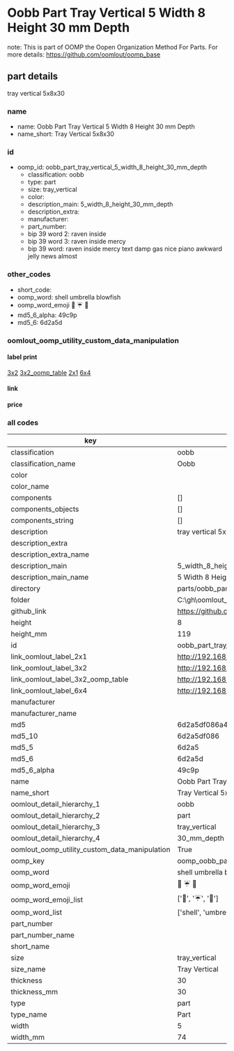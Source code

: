 # Oobb Part Tray Vertical 5 Width 8 Height 30 mm Depth  

note: This is part of OOMP the Oopen Organization Method For Parts. For more details: https://github.com/oomlout/oomp_base

##  part details
  



tray vertical 5x8x30



### name
* name: Oobb Part Tray Vertical 5 Width 8 Height 30 mm Depth
* name_short: Tray Vertical 5x8x30 
### id
* oomp_id: oobb_part_tray_vertical_5_width_8_height_30_mm_depth
  * classification: oobb
  * type: part
  * size: tray_vertical
  * color: 
  * description_main: 5_width_8_height_30_mm_depth
  * description_extra: 
  * manufacturer: 
  * part_number: 
  * bip 39 word 2: raven inside
  * bip 39 word 3: raven inside mercy
  * bip 39 word: raven inside mercy text damp gas nice piano awkward jelly news almost

### other_codes
* short_code: 
* oomp_word: shell umbrella blowfish
* oomp_word_emoji :shell: :umbrella: :blowfish:
* md5_6_alpha: 49c9p
* md5_6: 6d2a5d






### oomlout_oomp_utility_custom_data_manipulation
#### label print
[3x2](http://192.168.1.245:1112/?label=oomp%2049c9p)
[3x2_oomp_table](http://192.168.1.108:1112/?label=oomp%2049c9p)
[2x1](http://192.168.1.242:1112/?label=oomp%2049c9p)
[6x4](http://192.168.1.55:1112/?label=oomp%2049c9p)    

#### link

                              

#### price







### all codes 
| key | value |  
| --- | --- |  
| classification | oobb |  
| classification_name | Oobb |  
| color |  |  
| color_name |  |  
| components | [] |  
| components_objects | [] |  
| components_string | [] |  
| description | tray vertical 5x8x30 |  
| description_extra |  |  
| description_extra_name |  |  
| description_main | 5_width_8_height_30_mm_depth |  
| description_main_name | 5 Width 8 Height 30 mm Depth |  
| directory | parts/oobb_part_tray_vertical_5_width_8_height_30_mm_depth |  
| folder | C:\gh\oomlout_oobb_version_4_generated_parts\parts\oobb_part_tray_vertical_5_width_8_height_30_mm_depth |  
| github_link | https://github.com/oomlout/oomlout_oomp_part_src/tree/main/parts/oobb_part_tray_vertical_5_width_8_height_30_mm_depth |  
| height | 8 |  
| height_mm | 119 |  
| id | oobb_part_tray_vertical_5_width_8_height_30_mm_depth |  
| link_oomlout_label_2x1 | http://192.168.1.242:1112/?label=oomp%2049c9p |  
| link_oomlout_label_3x2 | http://192.168.1.245:1112/?label=oomp%2049c9p |  
| link_oomlout_label_3x2_oomp_table | http://192.168.1.108:1112/?label=oomp%2049c9p |  
| link_oomlout_label_6x4 | http://192.168.1.55:1112/?label=oomp%2049c9p |  
| manufacturer |  |  
| manufacturer_name |  |  
| md5 | 6d2a5df086a412ad801b9dfb169d4d93 |  
| md5_10 | 6d2a5df086 |  
| md5_5 | 6d2a5 |  
| md5_6 | 6d2a5d |  
| md5_6_alpha | 49c9p |  
| name | Oobb Part Tray Vertical 5 Width 8 Height 30 mm Depth |  
| name_short | Tray Vertical 5x8x30  |  
| oomlout_detail_hierarchy_1 | oobb |  
| oomlout_detail_hierarchy_2 | part |  
| oomlout_detail_hierarchy_3 | tray_vertical |  
| oomlout_detail_hierarchy_4 | 30_mm_depth |  
| oomlout_oomp_utility_custom_data_manipulation | True |  
| oomp_key | oomp_oobb_part_tray_vertical_5_width_8_height_30_mm_depth |  
| oomp_word | shell umbrella blowfish |  
| oomp_word_emoji | :shell: :umbrella: :blowfish: |  
| oomp_word_emoji_list | [':shell:', ':umbrella:', ':blowfish:'] |  
| oomp_word_list | ['shell', 'umbrella', 'blowfish'] |  
| part_number |  |  
| part_number_name |  |  
| short_name |  |  
| size | tray_vertical |  
| size_name | Tray Vertical |  
| thickness | 30 |  
| thickness_mm | 30 |  
| type | part |  
| type_name | Part |  
| width | 5 |  
| width_mm | 74 |  
